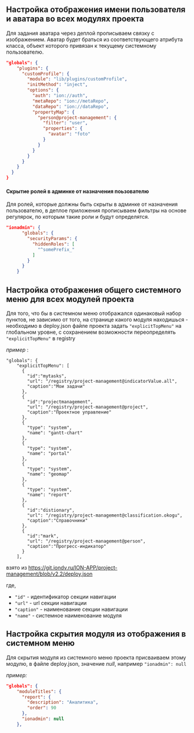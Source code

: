 ## Настройка отображения имени пользователя и аватара во всех модулях проекта

Для задания аватара через деплой прописываем связку с изображением.
Аватар будет браться из соответствующего атрибута класса, объект которого привязан к текущему системному пользователю.

```json
"globals": {
    "plugins": {
      "customProfile": {
        "module": "lib/plugins/customProfile",
        "initMethod": "inject",
        "options": {
          "auth": "ion://auth",
          "metaRepo": "ion://metaRepo",
          "dataRepo": "ion://dataRepo",
          "propertyMap": {
            "person@project-management": {
              "filter": "user",
              "properties": {
                "avatar": "foto"
              }
            }
          }
        }
      }
    }
  }
}
```

#### Скрытие ролей в админке от назначения поьзователю

Для ролей, которые должны быть скрыты в админке от назначения пользователю, в деплое приложения прописываем фильтры на основе регулярок, по которым такие роли и будут определятся.

```json
"ionadmin": {
      "globals": {
        "securityParams": {          
          "hiddenRoles": [
            "^somePrefix_"
          ]
        }
      }
    }
```

## Настройка отображения общего системного меню для всех модулей проекта

Для того, что бы в системном меню отображался одинаковый набор пунктов, не зависимо от того, на странице какого модуля находишься - необходимо в deploy.json файле проекта задать `"explicitTopMenu"` на глобальном уровне, с сохранением возможности переопределять `"explicitTopMenu"` в registry

*пример* : 

```
"globals": {
    "explicitTopMenu": [
      {
        "id":"mytasks",
        "url": "/registry/project-management@indicatorValue.all",
        "caption":"Мои задачи"
      },
      {
        "id":"projectmanagement",
        "url": "/registry/project-management@project",
        "caption":"Проектное управление"
      },
      {
        "type": "system",
        "name": "gantt-chart"
      },
      {
        "type": "system",
        "name": "portal"
      },
      {
        "type": "system",
        "name": "geomap"
      },
      {
        "type": "system",
        "name": "report"
      },
      {
        "id":"distionary",
        "url": "/registry/project-management@classification.okogu",
        "caption":"Справочники"
      },
      {
        "id":"mark",
        "url": "/registry/project-management@person",
        "caption":"Прогресс-индикатор"
      }
    ],

```
взято из https://git.iondv.ru/ION-APP/project-management/blob/v2.2/deploy.json

где, 
* `"id"` - идентификатор секции навигации
* `"url"` - url секции навигации
* `"caption"` - наименование секции навигации
* `"name"` - системное наименование модуля

## Настройка скрытия модуля из отображения в системном меню

Для скрытия модуля из системного меню проекта присваиваем этому модулю, в файле deploy.json, значение _null_, например `"ionadmin": null`

*пример:*

```json
"globals": {
    "moduleTitles": {
      "report": {
        "description": "Аналитика",
        "order": 90
      },
      "ionadmin": null
    },
```